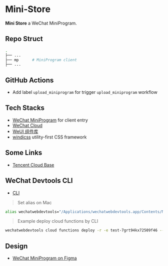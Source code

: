 # Mini-Store

**Mini Store** a WeChat MiniProgram.

## Repo Struct

```bash
.
├── ...
├── mp      # MiniProgram client
├── ...
```

## GitHub Actions

-   Add label `upload_miniprogram` for trigger `upload_miniprogram` workflow

## Tech Stacks

-   [WeChat MiniProgram](https://developers.weixin.qq.com/miniprogram/dev/framework/) for client entry
-   [WeChat Cloud](https://developers.weixin.qq.com/miniprogram/dev/wxcloud/basis/getting-started.html)
-   [WeUI 组件库](https://developers.weixin.qq.com/miniprogram/dev/extended/weui/)
-   [windicss](https://github.com/windicss/windicss) utility-first CSS framework

## Some Links

-   [Tencent Cloud Base](https://console.cloud.tencent.com/tcb)

## WeChat Devtools CLI

-   [CLI](https://developers.weixin.qq.com/miniprogram/dev/devtools/cli.html)

> Set alias on Mac

```bash
alias wechatwebdevtools="/Applications/wechatwebdevtools.app/Contents/MacOS/cli"
```

> Example deploy cloud functions by CLI

```bash
wechatwebdevtools cloud functions deploy -r -e test-7grt94kx72509f46 --project $PWD -p $PWD/mp-cloud/all/functions/create-order
```

## Design

-   [WeChat MiniProgram on Figma](https://www.figma.com/file/d4hDNZV5GkNjLZdBlNbi2S/WeChat-MiniPorgram)
